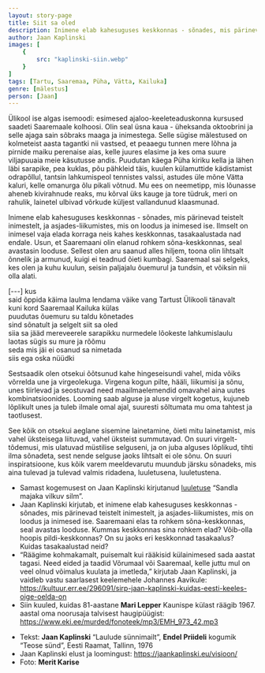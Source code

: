 ```yaml
---
layout: story-page
title: Siit sa oled
description: Inimene elab kahesuguses keskkonnas - sõnades, mis pärinevad teistelt inimestelt, ja asjades-liikumistes, mis on loodus ja inimesed ise.
author: Jaan Kaplinski
images: [
    {
        src: "kaplinski-siin.webp"
    }
]
tags: [Tartu, Saaremaa, Püha, Vätta, Kailuka]
genre: [mälestus]
person: [Jaan]
---
```


<!-- # {{$doc.title}} -->
 
Ülikool ise algas isemoodi: esimesed ajaloo-keeleteaduskonna kursused saadeti Saaremaale kolhoosi. Olin seal üsna kaua - üheksanda oktoobrini ja selle ajaga sain sõbraks maaga ja inimestega. Selle sügise mälestused on kolmeteist aasta tagantki nii vastsed, et peaaegu tunnen mere lõhna ja pirnide maiku perenaise aias, kelle juures elasime ja kes oma suure viljapuuaia meie käsutusse andis. Puudutan käega Püha kiriku kella ja lähen läbi sarapike, pea kuklas, põu pähkleid täis, kuulen külamuttide kädistamist odrapõllul, tantsin lahkumispeol tennistes valssi, astudes üle mõne Vätta kaluri, kelle omanurga õlu pikali võtnud. Mu ees on neemetipp, mis lõunasse aheneb kivirahnude reaks, mu kõrval üks kauge ja tore tüdruk, meri on rahulik, lainetel ulbivad võrkude küljest vallandunud klaasmunad.

Inimene elab kahesuguses keskkonnas - sõnades, mis pärinevad teistelt inimestelt, ja asjades-liikumistes, mis on loodus ja inimesed ise. Ilmselt on inimesel vaja elada korraga neis kahes keskkonnas, tasakaalustada nad endale. Usun, et Saaremaani olin elanud rohkem sõna-keskkonnas, seal avastasin looduse. Sellest olen aru saanud alles hiljem, toona olin lihtsalt õnnelik ja armunud, kuigi ei teadnud õieti kumbagi. Saaremaal sai selgeks, kes olen ja kuhu kuulun, seisin paljajalu õuemurul ja tundsin, et võiksin nii olla alati.

[---] kus \
said õppida käima laulma lendama väike vang Tartust Ülikooli tänavalt \
kuni kord Saaremaal Kailuka külas \
puudutas õuemuru su taldu kõnetades \
sind sõnatult ja selgelt siit sa oled \
siia sa jääd mereveerele sarapikku nurmedele lõokeste lahkumislaulu \
laotas sügis su mure ja rõõmu \
seda mis jäi ei osanud sa nimetada \
siis ega oska nüüdki

Sestsaadik olen otsekui õõtsunud kahe hingeseisundi vahel, mida võiks võrrelda une ja virgeolekuga. Virgena kogun pilte, hääli, liikumisi ja sõnu, unes tiirlevad ja seostuvad need maailmaelemendid omavahel aina uutes kombinatsioonides. Looming saab alguse ja aluse virgelt kogetus, kujuneb lõplikult unes ja tuleb ilmale omal ajal, suuresti sõltumata mu oma tahtest ja taotlusest.

See kõik on otsekui aeglane sisemine lainetamine, õieti mitu lainetamist, mis vahel üksteisega liituvad, vahel üksteist summutavad. On suuri virgelt-tõdemusi, mis ulatuvad müstilise selguseni, ja on juba alguses lõplikud, tihti ilma sõnadeta, sest nende selguse jaoks lihtsalt ei ole sõnu. On suuri inspiratsioone, kus kõik varem meeldevarutu muundub järsku sõnadeks, mis aina tulevad ja tulevad valmis ridadena, luuletusena, luuletustena.


<story-author :author="author"></story-author>

<details-wrapper summary="Mis mõtted tekkisid?"> 

- Samast kogemusest on Jaan Kaplinski kirjutanud <a href="#">luuletuse</a> “Sandla majaka vilkuv silm”.
- Jaan Kaplinski kirjutab, et inimene elab kahesuguses keskkonnas - sõnades, mis pärinevad teistelt inimestelt, ja asjades-liikumistes, mis on loodus ja inimesed ise. Saaremaani elas ta rohkem sõna-keskkonnas, seal avastas looduse. Kummas keskkonnas sina rohkem elad? Võib-olla hoopis pildi-keskkonnas? On su jaoks eri keskkonnad tasakaalus? Kuidas tasakaalustad neid?
- “Räägime kohmakamalt, puisemalt kui rääkisid külainimesed sada aastat tagasi. Need eided ja taadid Võrumaal või Saaremaal, kelle juttu mul on veel olnud võimalus kuulata ja imetleda,” kirjutab Jaan Kaplinski, ja vaidleb vastu saarlasest keelemehele Johannes Aavikule: https://kultuur.err.ee/296091/sirp-jaan-kaplinski-kuidas-eesti-keeles-oige-oelda-on
- Siin kuuled, kuidas 81-aastane **Mari Lepper** Kaunispe külast räägib 1967. aastal oma noorusaja talvisest haugipüügist: https://www.eki.ee/murded/fonoteek/mp3/EMH_973_42.mp3


</details-wrapper>



<details-wrapper summary="Allikas" class="text-sm" icon="icon-park-outline:document-folder">

- Tekst: **Jaan Kaplinski** “Laulude sünnimailt”, **Endel Priideli** kogumik “Teose sünd”, Eesti Raamat, Tallinn, 1976
- Jaan Kaplinski elust ja loomingust: https://jaankaplinski.eu/visioon/
- Foto: **Merit Karise**

</details-wrapper>
